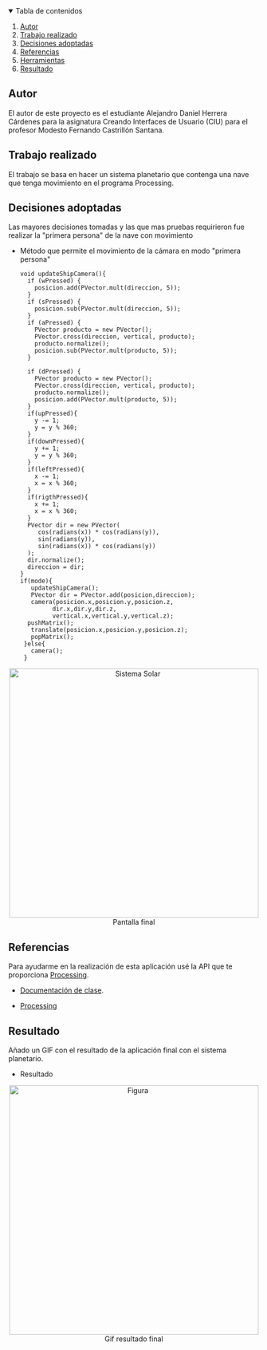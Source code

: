 <!-- TABLE OF CONTENTS -->
<details open="open">
  <summary>Tabla de contenidos</summary>
  <ol>
    <li>
      <a href="#Autor">Autor</a>
    </li>
    <li>
      <a href="#Trabajo realizado">Trabajo realizado</a>
    </li>
    <li><a href="#decisiones-adoptadas">Decisiones adoptadas</a></li>
    <li><a href="#referencias">Referencias</a></li>
    <li><a href="#herramientas">Herramientas</a></li>
    <li><a href="#resultado">Resultado</a></li>
  </ol>
</details>




## Autor

El autor de este proyecto es el estudiante Alejandro Daniel Herrera Cárdenes para la asignatura Creando Interfaces de Usuario (CIU) para el profesor Modesto Fernando Castrillón Santana. 


## Trabajo realizado

El trabajo se basa en hacer un sistema planetario que contenga una nave que tenga movimiento en el programa Processing.

## Decisiones adoptadas

Las mayores decisiones tomadas y las que mas pruebas requirieron fue realizar la "primera persona" de la nave con movimiento


* Método que permite el movimiento de la cámara en modo "primera persona"
  ```
  void updateShipCamera(){
    if (wPressed) {
      posicion.add(PVector.mult(direccion, 5));
    }
    if (sPressed) {
      posicion.sub(PVector.mult(direccion, 5));
    }  
    if (aPressed) {
      PVector producto = new PVector();
      PVector.cross(direccion, vertical, producto);
      producto.normalize();
      posicion.sub(PVector.mult(producto, 5));
    }
     
    if (dPressed) {
      PVector producto = new PVector();
      PVector.cross(direccion, vertical, producto);
      producto.normalize();
      posicion.add(PVector.mult(producto, 5));
    }
    if(upPressed){
      y -= 1;
      y = y % 360;
    }
    if(downPressed){
      y += 1;
      y = y % 360;
    }
    if(leftPressed){
      x -= 1;
      x = x % 360;
    }
    if(rigthPressed){
      x += 1;
      x = x % 360;
    }
    PVector dir = new PVector(
       cos(radians(x)) * cos(radians(y)),
       sin(radians(y)),
       sin(radians(x)) * cos(radians(y))
    );
    dir.normalize();
    direccion = dir;
  }
  if(mode){
     updateShipCamera();
     PVector dir = PVector.add(posicion,direccion);
     camera(posicion.x,posicion.y,posicion.z,
           dir.x,dir.y,dir.z,
           vertical.x,vertical.y,vertical.z);
    pushMatrix();
     translate(posicion.x,posicion.y,posicion.z);
     popMatrix();
   }else{
     camera();
   }

 <p align="center"><img src="images/sistema_solar.png" alt="Sistema Solar" width="500" height="500"></br>Pantalla final</p>
 


## Referencias

Para ayudarme en la realización de esta aplicación usé la API que te proporciona [Processing](https://www.processing.org/).

* [Documentación de clase](https://ncvt-aep.ulpgc.es/cv/ulpgctp21/pluginfile.php/412240/mod_resource/content/40/CIU_Pr_cticas.pdf).

* [Processing](https://www.processing.org/)




## Resultado

Añado un GIF con el resultado de la aplicación final con el sistema planetario.

  * Resultado
  <p align="center"><img src="images/sistema_solar.mp4" alt="Figura" width="500" height="500"></br>Gif resultado final</p>
